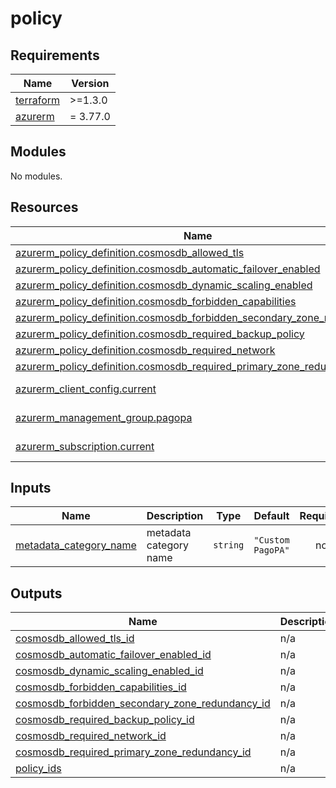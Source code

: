 # policy

<!-- markdownlint-disable -->
<!-- BEGIN_TF_DOCS -->
## Requirements

| Name | Version |
|------|---------|
| <a name="requirement_terraform"></a> [terraform](#requirement\_terraform) | >=1.3.0 |
| <a name="requirement_azurerm"></a> [azurerm](#requirement\_azurerm) | = 3.77.0 |

## Modules

No modules.

## Resources

| Name | Type |
|------|------|
| [azurerm_policy_definition.cosmosdb_allowed_tls](https://registry.terraform.io/providers/hashicorp/azurerm/3.77.0/docs/resources/policy_definition) | resource |
| [azurerm_policy_definition.cosmosdb_automatic_failover_enabled](https://registry.terraform.io/providers/hashicorp/azurerm/3.77.0/docs/resources/policy_definition) | resource |
| [azurerm_policy_definition.cosmosdb_dynamic_scaling_enabled](https://registry.terraform.io/providers/hashicorp/azurerm/3.77.0/docs/resources/policy_definition) | resource |
| [azurerm_policy_definition.cosmosdb_forbidden_capabilities](https://registry.terraform.io/providers/hashicorp/azurerm/3.77.0/docs/resources/policy_definition) | resource |
| [azurerm_policy_definition.cosmosdb_forbidden_secondary_zone_redundancy](https://registry.terraform.io/providers/hashicorp/azurerm/3.77.0/docs/resources/policy_definition) | resource |
| [azurerm_policy_definition.cosmosdb_required_backup_policy](https://registry.terraform.io/providers/hashicorp/azurerm/3.77.0/docs/resources/policy_definition) | resource |
| [azurerm_policy_definition.cosmosdb_required_network](https://registry.terraform.io/providers/hashicorp/azurerm/3.77.0/docs/resources/policy_definition) | resource |
| [azurerm_policy_definition.cosmosdb_required_primary_zone_redundancy](https://registry.terraform.io/providers/hashicorp/azurerm/3.77.0/docs/resources/policy_definition) | resource |
| [azurerm_client_config.current](https://registry.terraform.io/providers/hashicorp/azurerm/3.77.0/docs/data-sources/client_config) | data source |
| [azurerm_management_group.pagopa](https://registry.terraform.io/providers/hashicorp/azurerm/3.77.0/docs/data-sources/management_group) | data source |
| [azurerm_subscription.current](https://registry.terraform.io/providers/hashicorp/azurerm/3.77.0/docs/data-sources/subscription) | data source |

## Inputs

| Name | Description | Type | Default | Required |
|------|-------------|------|---------|:--------:|
| <a name="input_metadata_category_name"></a> [metadata\_category\_name](#input\_metadata\_category\_name) | metadata category name | `string` | `"Custom PagoPA"` | no |

## Outputs

| Name | Description |
|------|-------------|
| <a name="output_cosmosdb_allowed_tls_id"></a> [cosmosdb\_allowed\_tls\_id](#output\_cosmosdb\_allowed\_tls\_id) | n/a |
| <a name="output_cosmosdb_automatic_failover_enabled_id"></a> [cosmosdb\_automatic\_failover\_enabled\_id](#output\_cosmosdb\_automatic\_failover\_enabled\_id) | n/a |
| <a name="output_cosmosdb_dynamic_scaling_enabled_id"></a> [cosmosdb\_dynamic\_scaling\_enabled\_id](#output\_cosmosdb\_dynamic\_scaling\_enabled\_id) | n/a |
| <a name="output_cosmosdb_forbidden_capabilities_id"></a> [cosmosdb\_forbidden\_capabilities\_id](#output\_cosmosdb\_forbidden\_capabilities\_id) | n/a |
| <a name="output_cosmosdb_forbidden_secondary_zone_redundancy_id"></a> [cosmosdb\_forbidden\_secondary\_zone\_redundancy\_id](#output\_cosmosdb\_forbidden\_secondary\_zone\_redundancy\_id) | n/a |
| <a name="output_cosmosdb_required_backup_policy_id"></a> [cosmosdb\_required\_backup\_policy\_id](#output\_cosmosdb\_required\_backup\_policy\_id) | n/a |
| <a name="output_cosmosdb_required_network_id"></a> [cosmosdb\_required\_network\_id](#output\_cosmosdb\_required\_network\_id) | n/a |
| <a name="output_cosmosdb_required_primary_zone_redundancy_id"></a> [cosmosdb\_required\_primary\_zone\_redundancy\_id](#output\_cosmosdb\_required\_primary\_zone\_redundancy\_id) | n/a |
| <a name="output_policy_ids"></a> [policy\_ids](#output\_policy\_ids) | n/a |
<!-- END_TF_DOCS -->
